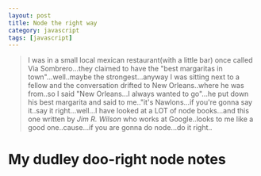 ```yaml
---
layout: post
title: Node the right way
category: javascript
tags: [javascript]
---
```


>  I was in a small local mexican restaurant(with a little bar) once called Via Sombrero...they claimed to have the "best margaritas in town"...well..maybe the strongest...anyway I was sitting next to a fellow and the conversation drifted to New Orleans..where he was from..so I said "New Orleans...I always wanted to go"...he  put down his best margarita and said to me.."it's Nawlons...if you're gonna say it..say it right...well...I have looked at a LOT of node books...and this one written by *Jim R. Wilson* who works at Google..looks to me like a good one..cause...if you are gonna do node...do it right..  
  
# My dudley doo-right node notes
